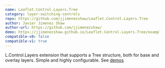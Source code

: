 ```yaml
---
name: Leaflet.Control.Layers.Tree
category: layer-switching-controls
repo: https://github.com/jjimenezshaw/Leaflet.Control.Layers.Tree
author: Javier Jimenez Shaw
author-url: https://github.com/jjimenezshaw/
demo: https://jjimenezshaw.github.io/Leaflet.Control.Layers.Tree/examples/
compatible-v0: false
compatible-v1: true
---
```


L.Control.Layers extension that supports a Tree structure, both for base and overlay layers. Simple and highly configurable. See <a href="https://jjimenezshaw.github.io/Leaflet.Control.Layers.Tree/examples/">demos</a>
